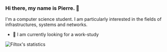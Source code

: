 ### Hi there, my name is Pierre. 👋

I'm a computer science student. I am particularly interested in the fields of infrastructures, systems and networks.

- 🔭 I am currently looking for a work-study

![Filtox's statistics](https://github-readme-stats.vercel.app/api?username=Filtox&show_icons=true&theme=dark)

<!--
**Filtox/Filtox** is a ✨ _special_ ✨ repository because its `README.md` (this file) appears on your GitHub profile.

Here are some ideas to get you started:

- 🔭 I’m currently working on ...
- 🌱 I’m currently learning ...
- 👯 I’m looking to collaborate on ...
- 🤔 I’m looking for help with ...
- 💬 Ask me about ...
- 📫 How to reach me: ...
- 😄 Pronouns: ...
- ⚡ Fun fact: ...
-->
